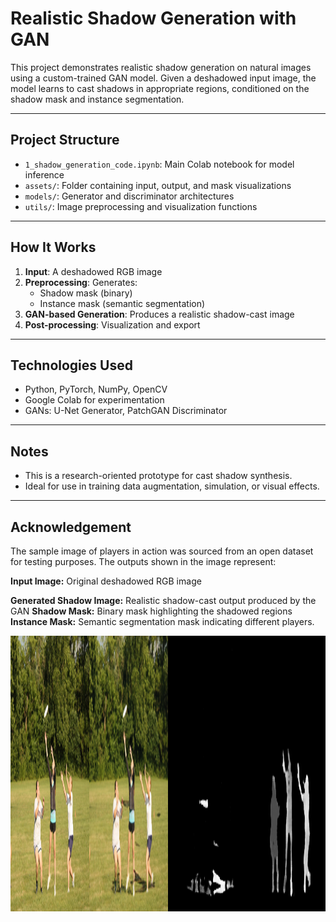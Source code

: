 # Realistic Shadow Generation with GAN

This project demonstrates realistic shadow generation on natural images using a custom-trained GAN model. Given a deshadowed input image, the model learns to cast shadows in appropriate regions, conditioned on the shadow mask and instance segmentation.

---

## Project Structure

- `1_shadow_generation_code.ipynb`: Main Colab notebook for model inference
- `assets/`: Folder containing input, output, and mask visualizations
- `models/`: Generator and discriminator architectures 
- `utils/`: Image preprocessing and visualization functions

---

## How It Works

1. **Input**: A deshadowed RGB image
2. **Preprocessing**: Generates:
   - Shadow mask (binary)
   - Instance mask (semantic segmentation)
3. **GAN-based Generation**: Produces a realistic shadow-cast image
4. **Post-processing**: Visualization and export

---

## Technologies Used

- Python, PyTorch, NumPy, OpenCV
- Google Colab for experimentation
- GANs: U-Net Generator, PatchGAN Discriminator

---

## Notes

- This is a research-oriented prototype for cast shadow synthesis.
- Ideal for use in training data augmentation, simulation, or visual effects.

---

## Acknowledgement

The sample image of players in action was sourced from an open dataset for testing purposes.
The outputs shown in the image represent:

**Input Image:** Original deshadowed RGB image

**Generated Shadow Image:** Realistic shadow-cast output produced by the GAN
**Shadow Mask:** Binary mask highlighting the shadowed regions
**Instance Mask:** Semantic segmentation mask indicating different players.


<img width="635" height="441" alt="Image" src="assets/output_img.png" />



